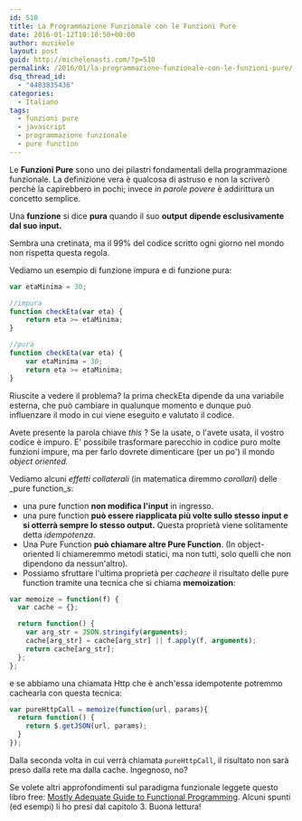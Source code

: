 ```yaml
---
id: 510
title: La Programmazione Funzionale con le Funzioni Pure
date: 2016-01-12T10:10:50+00:00
author: musikele
layout: post
guid: http://michelenasti.com/?p=510
permalink: /2016/01/la-programmazione-funzionale-con-le-funzioni-pure/
dsq_thread_id:
  - "4483835436"
categories:
  - Italiano
tags:
  - funzioni pure
  - javascript
  - programmazione funzionale
  - pure function
---
```

Le **Funzioni Pure** sono uno dei pilastri fondamentali della programmazione funzionale. La definizione vera è qualcosa di astruso e non la scriverò perchè la capirebbero in pochi; invece _in parole povere_ è addirittura un concetto semplice.

Una **funzione** si dice **pura** quando il suo **output** **dipende esclusivamente dal suo input.**

Sembra una cretinata, ma il 99% del codice scritto ogni giorno nel mondo non rispetta questa regola.

Vediamo un esempio di funzione impura e di funzione pura:

```javascript
var etaMinima = 30; 

//impura
function checkEta(var eta) {
    return eta >= etaMinima; 
}

//pura
function checkEta(var eta) {
    var etaMinima = 30; 
    return eta >= etaMinima; 
}
```

Riuscite a vedere il problema? la prima checkEta dipende da una variabile esterna, che può cambiare in qualunque momento e dunque può influenzare il modo in cui viene eseguito e valutato il codice.

Avete presente la parola chiave _this_ ? Se la usate, o l'avete usata, il vostro codice è impuro. E' possibile trasformare parecchio in codice puro molte funzioni impure, ma per farlo dovrete dimenticare (per un po') il mondo _object oriented._ 

Vediamo alcuni _effetti collaterali_ (in matematica diremmo _corollari_) delle _pure function_s:

  * una pure function **non modifica l'input** in ingresso.
  * una pure function **può essere riapplicata più volte sullo stesso input e si otterrà sempre lo stesso output.** Questa proprietà viene solitamente detta _idempotenza_.
  * Una Pure Function **può chiamare altre Pure Function**. (In object-oriented li chiameremmo metodi statici, ma non tutti, solo quelli che non dipendono da nessun'altro).
  * Possiamo sfruttare l'ultima proprietà per _cacheare_ il risultato delle pure function tramite una tecnica che si chiama **memoization**:

```javascript
var memoize = function(f) {
  var cache = {};

  return function() {
    var arg_str = JSON.stringify(arguments);
    cache[arg_str] = cache[arg_str] || f.apply(f, arguments);
    return cache[arg_str];
  };
};
```

e se abbiamo una chiamata Http che è anch'essa idempotente potremmo cachearla con questa tecnica:

```javascript
var pureHttpCall = memoize(function(url, params){
  return function() { 
    return $.getJSON(url, params); 
  }
});
```

Dalla seconda volta in cui verrà chiamata `pureHttpCall`, il risultato non sarà preso dalla rete ma dalla cache. Ingegnoso, no?

Se volete altri approfondimenti sul paradigma funzionale leggete questo libro free: [Mostly Adequate Guide to Functional Programming](https://github.com/MostlyAdequate/mostly-adequate-guide/). Alcuni spunti (ed esempi) li ho presi dal capitolo 3.  Buona lettura!